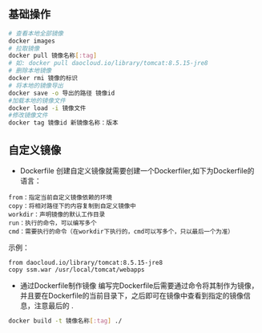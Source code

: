## 基础操作
```sh
# 查看本地全部镜像
docker images
# 拉取镜像
docker pull 镜像名称[:tag]
# 如: docker pull daocloud.io/library/tomcat:8.5.15-jre8
# 删除本地镜像
docker rmi 镜像的标识
# 将本地的镜像导出
docker save -o 导出的路径 镜像id
#加载本地的镜像文件
docker load -i 镜像文件
#修改镜像文件
docker tag 镜像id 新镜像名称：版本
```

## 自定义镜像

- Dockerfile
创建自定义镜像就需要创建一个Dockerfiler,如下为Dockerfile的语言：

```
from：指定当前自定义镜像依赖的环境
copy：将相对路径下的内容复制到自定义镜像中
workdir：声明镜像的默认工作目录
run：执行的命令，可以编写多个
cmd：需要执行的命令（在workdir下执行的，cmd可以写多个，只以最后一个为准）
```
示例：
```
from daocloud.io/library/tomcat:8.5.15-jre8
copy ssm.war /usr/local/tomcat/webapps
```

- 通过Dockerfile制作镜像
编写完Dockerfile后需要通过命令将其制作为镜像，并且要在Dockerfile的当前目录下，之后即可在镜像中查看到指定的镜像信息，注意最后的 .

```sh
docker build -t 镜像名称[:tag] ./
```
